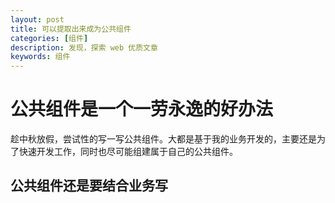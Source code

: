 ```yaml
---
layout: post
title: 可以提取出来成为公共组件
categories: [组件]
description: 发现，探索 web 优质文章
keywords: 组件
---
```


# 公共组件是一个一劳永逸的好办法

趁中秋放假，尝试性的写一写公共组件。大都是基于我的业务开发的，主要还是为了快速开发工作，同时也尽可能组建属于自己的公共组件。

## 公共组件还是要结合业务写

